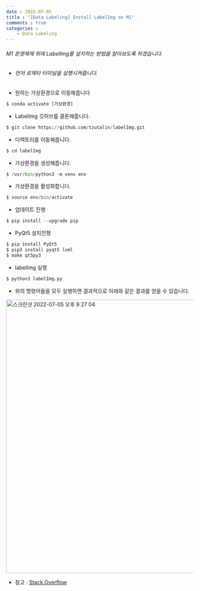```yaml
---
date : 2022-07-05
title : "[Data Labeling] Install LabelImg on M1"
comments : true
categories :
    - Data Labeling
---
```


###### M1 운영체제 위에 LabelImg를 설치하는 방법을 알아보도록 하겠습니다.

* ###### 먼저 로제타 터미널을 실행시켜줍니다.

* 원하는 가상환경으로 이동해줍니다
```python
$ conda activate [가상환경]
```

* LabelImg 깃허브를 클론해줍니다.
```python
$ git clone https://github.com/tzutalin/labelImg.git
```

* 디렉토리를 이동해줍니다.
```python
$ cd labelImg
```

* 가상환경을 생성해줍니다.
```python
$ /usr/bin/python3 -m venv env
```

* 가상환경을 활성화합니다.
```python
$ source env/bin/activate 
```

* 업데이트 진행
```python
$ pip install --upgrade pip
```

* PyQt5 설치진행
```python
$ pip install PyQt5
$ pip3 install pyqt5 lxml
$ make qt5py3
```

* labelImg 실행
```python
$ python3 labelImg.py
```

* 위의 명령어들을 모두 실행하면 결과적으로 아래와 같은 결과를 얻을 수 있습니다.

<img width="735" alt="스크린샷 2022-07-05 오후 9 27 04" src="https://user-images.githubusercontent.com/55019557/177330069-4b7f89ab-a33d-4c84-a5c9-c8ed52104c10.png">



<br>

* 참고 : [Stack Overflow](https://stackoverflow.com/questions/68311672/i-cant-install-lableimg-annotation-tool-in-m1-mac)
